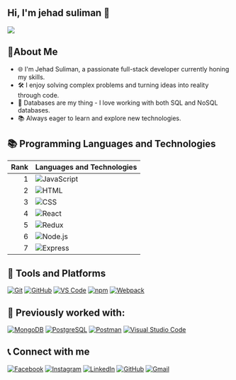 ## Hi, I'm jehad suliman 👋
<img src="https://i.pinimg.com/736x/45/99/32/459932b5f4724cd15843fae94d214f5b.jpg"/>

## 🌱About Me 

- 🌐 I'm Jehad Suliman, a passionate full-stack developer currently honing my skills.
- 🛠 I enjoy solving complex problems and turning ideas into reality through code.
- 💾 Databases are my thing - I love working with both SQL and NoSQL databases.
- 📚 Always eager to learn and explore new technologies.

## 📚 Programming Languages and Technologies

| Rank | Languages and Technologies |
|-----:|----------------------------|
|     1| ![JavaScript](https://img.shields.io/badge/JavaScript-F7DF1E?style=for-the-badge&logo=javascript&logoColor=black) |
|     2| ![HTML](https://img.shields.io/badge/HTML5-E34F26?style=for-the-badge&logo=html5&logoColor=white) |
|     3| ![CSS](https://img.shields.io/badge/CSS3-1572B6?style=for-the-badge&logo=css3&logoColor=white) |
|     4| ![React](https://img.shields.io/badge/React-61DAFB?style=for-the-badge&logo=react&logoColor=black) |
|     5| ![Redux](https://img.shields.io/badge/Redux-764ABC?style=for-the-badge&logo=redux&logoColor=white) |
|     6| ![Node.js](https://img.shields.io/badge/Node.js-339933?style=for-the-badge&logo=nodedotjs&logoColor=white) |
|     7| ![Express](https://img.shields.io/badge/Express.js-000000?style=for-the-badge&logo=express&logoColor=white) |

## 🔧 Tools and Platforms

[![Git](https://img.shields.io/badge/Git-F05032?style=for-the-badge&logo=git&logoColor=white)](https://git-scm.com/)
[![GitHub](https://img.shields.io/badge/GitHub-181717?style=for-the-badge&logo=github&logoColor=white)](https://github.com/)
[![VS Code](https://img.shields.io/badge/VS_Code-0078D4?style=for-the-badge&logo=visual-studio-code&logoColor=white)](https://code.visualstudio.com/)
[![npm](https://img.shields.io/badge/npm-CB3837?style=for-the-badge&logo=npm&logoColor=white)](https://www.npmjs.com/)
[![Webpack](https://img.shields.io/badge/Webpack-8DD6F9?style=for-the-badge&logo=webpack&logoColor=black)](https://webpack.js.org/)



## 👷 Previously worked with: 

[![MongoDB](https://img.shields.io/badge/MongoDB-47A248?style=for-the-badge&logo=mongodb&logoColor=white)](https://www.mongodb.com/)
[![PostgreSQL](https://img.shields.io/badge/PostgreSQL-336791?style=for-the-badge&logo=postgresql&logoColor=white)](https://www.postgresql.org/)
[![Postman](https://img.shields.io/badge/Postman-FF6C37?style=for-the-badge&logo=postman&logoColor=white)](https://www.postman.com/)
[![Visual Studio Code](https://img.shields.io/badge/Visual_Studio_Code-0078D4?style=for-the-badge&logo=visual-studio-code&logoColor=white)](https://code.visualstudio.com/)

## 📞 Connect with me


[![Facebook](https://img.shields.io/badge/Facebook-1877F2?style=for-the-badge&logo=facebook&logoColor=white)](https://www.facebook.com/jehadmmm/)
[![Instagram](https://img.shields.io/badge/Instagram-E4405F?style=for-the-badge&logo=instagram&logoColor=white)](https://www.instagram.com/jehad_.suliman/)
[![LinkedIn](https://img.shields.io/badge/LinkedIn-0077B5?style=for-the-badge&logo=linkedin&logoColor=white)](https://www.linkedin.com/in/jehadsuliman/)
[![GitHub](https://img.shields.io/badge/GitHub-181717?style=for-the-badge&logo=github&logoColor=white)](https://github.com/jehadsuliman)
[![Gmail](https://img.shields.io/badge/Gmail-D14836?style=for-the-badge&logo=gmail&logoColor=white)](mailto:jehad.msuliman@gmail.com)


